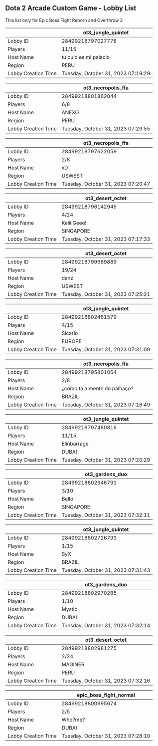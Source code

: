 ## Dota 2 Arcade Custom Game - Lobby List

This list only for Epic Boss Fight Reborn and Overthrow 3

|  | ot3_jungle_quintet |
| ------ | ------ |
| Lobby ID | 28499218797027778 |
| Players | 11/15 |
| Host Name | tu culo es mi palacio |
| Region | PERU |
| Lobby Creation Time | Tuesday, October 31, 2023 07:19:29 |


|  | ot3_necropolis_ffa |
| ------ | ------ |
| Lobby ID | 28499218801862044 |
| Players | 6/8 |
| Host Name | ANEXO |
| Region | PERU |
| Lobby Creation Time | Tuesday, October 31, 2023 07:29:55 |


|  | ot3_necropolis_ffa |
| ------ | ------ |
| Lobby ID | 28499218797622059 |
| Players | 2/8 |
| Host Name | xD |
| Region | USWEST |
| Lobby Creation Time | Tuesday, October 31, 2023 07:20:47 |


|  | ot3_desert_octet |
| ------ | ------ |
| Lobby ID | 28499218796142945 |
| Players | 4/24 |
| Host Name | KeiiiiGeee! |
| Region | SINGAPORE |
| Lobby Creation Time | Tuesday, October 31, 2023 07:17:33 |


|  | ot3_desert_octet |
| ------ | ------ |
| Lobby ID | 28499218799669889 |
| Players | 19/24 |
| Host Name | danz |
| Region | USWEST |
| Lobby Creation Time | Tuesday, October 31, 2023 07:25:21 |


|  | ot3_jungle_quintet |
| ------ | ------ |
| Lobby ID | 28499218802461579 |
| Players | 4/15 |
| Host Name | Sicario |
| Region | EUROPE |
| Lobby Creation Time | Tuesday, October 31, 2023 07:31:09 |


|  | ot3_necropolis_ffa |
| ------ | ------ |
| Lobby ID | 28499218795801054 |
| Players | 2/8 |
| Host Name | ¿como ta a mente do palhaço? |
| Region | BRAZIL |
| Lobby Creation Time | Tuesday, October 31, 2023 07:16:49 |


|  | ot3_jungle_quintet |
| ------ | ------ |
| Lobby ID | 28499218797480816 |
| Players | 11/15 |
| Host Name | Elinbarrage |
| Region | DUBAI |
| Lobby Creation Time | Tuesday, October 31, 2023 07:20:29 |


|  | ot3_gardens_duo |
| ------ | ------ |
| Lobby ID | 28499218802946791 |
| Players | 3/10 |
| Host Name | Bello |
| Region | SINGAPORE |
| Lobby Creation Time | Tuesday, October 31, 2023 07:32:11 |


|  | ot3_jungle_quintet |
| ------ | ------ |
| Lobby ID | 28499218802726793 |
| Players | 1/15 |
| Host Name | SyX |
| Region | BRAZIL |
| Lobby Creation Time | Tuesday, October 31, 2023 07:31:43 |


|  | ot3_gardens_duo |
| ------ | ------ |
| Lobby ID | 28499218802970285 |
| Players | 1/10 |
| Host Name | Mystic |
| Region | DUBAI |
| Lobby Creation Time | Tuesday, October 31, 2023 07:32:14 |


|  | ot3_desert_octet |
| ------ | ------ |
| Lobby ID | 28499218802981275 |
| Players | 2/24 |
| Host Name | MAGINER |
| Region | PERU |
| Lobby Creation Time | Tuesday, October 31, 2023 07:32:16 |


|  | epic_boss_fight_normal |
| ------ | ------ |
| Lobby ID | 28499218800995674 |
| Players | 2/5 |
| Host Name | Who?me? |
| Region | DUBAI |
| Lobby Creation Time | Tuesday, October 31, 2023 07:28:10 |


